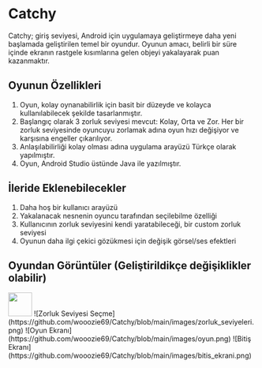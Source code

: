 # Catchy

Catchy; giriş seviyesi, Android için uygulamaya geliştirmeye daha yeni başlamada geliştirilen temel bir oyundur.
Oyunun amacı, belirli bir süre içinde ekranın rastgele kısımlarına gelen objeyi yakalayarak puan kazanmaktır. 

## Oyunun Özellikleri

  1. Oyun, kolay oynanabilirlik için basit bir düzeyde ve kolayca kullanılabilecek şekilde tasarlanmıştır.
  2. Başlangıç olarak 3 zorluk seviyesi mevcut: Kolay, Orta ve Zor. Her bir zorluk seviyesinde oyuncuyu zorlamak adına oyun hızı değişiyor ve karşısına engeller çıkarılıyor.
  3. Anlaşılabilirliği kolay olması adına uygulama arayüzü Türkçe olarak yapılmıştır.
  4. Oyun, Android Studio üstünde Java ile yazılmıştır.
  
## İleride Eklenebilecekler

  1. Daha hoş bir kullanıcı arayüzü
  2. Yakalanacak nesnenin oyuncu tarafından seçilebilme özelliği
  3. Kullanıcının zorluk seviyesini kendi yaratabileceği, bir custom zorluk seviyesi
  4. Oyunun daha ilgi çekici gözükmesi için değişik görsel/ses efektleri

## Oyundan Görüntüler (Geliştirildikçe değişiklikler olabilir)
<img src="https://github.com/wooozie69/Catchy/blob/main/images/ana_ekran.png" width="48">
![Zorluk Seviyesi Seçme](https://github.com/wooozie69/Catchy/blob/main/images/zorluk_seviyeleri.png)
![Oyun Ekranı](https://github.com/wooozie69/Catchy/blob/main/images/oyun.png)
![Bitiş Ekranı](https://github.com/wooozie69/Catchy/blob/main/images/bitis_ekrani.png)
